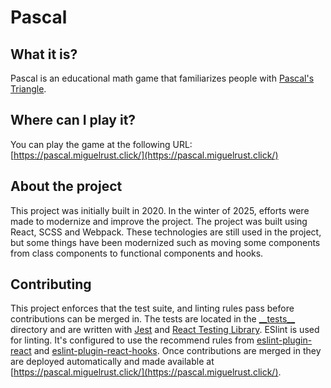 # Pascal

## What it is?

Pascal is an educational math game that familiarizes people with [Pascal&apos;s Triangle](https://en.wikipedia.org/wiki/Pascal%27s_triangle).

## Where can I play it?

You can play the game at the following URL: [https://pascal.miguelrust.click/](https://pascal.miguelrust.click/)

## About the project

This project was initially built in 2020. In the winter of 2025, efforts were made to modernize and improve the project. The project was built using React, SCSS and Webpack. These technologies are still used in the project, but some things have been modernized such as moving some components from class components to functional components and hooks.

## Contributing

This project enforces that the test suite, and linting rules pass before contributions can be merged in. The tests are located in the [\_\_tests\_\_](./__tests__/) directory and are written with [Jest](https://jestjs.io/) and [React Testing Library](https://testing-library.com/docs/react-testing-library/intro/). ESlint is used for linting. It's configured to use the recommend rules from [eslint-plugin-react](https://github.com/jsx-eslint/eslint-plugin-react) and [eslint-plugin-react-hooks](https://github.com/facebook/react/tree/main/packages/eslint-plugin-react-hooks). Once contributions are merged in they are deployed automatically and made available at [https://pascal.miguelrust.click/](https://pascal.miguelrust.click/).